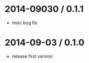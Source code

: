 2014-09030 / 0.1.1
=====================
- misc bug fix

2014-09-03 / 0.1.0
=====================

- release first version

